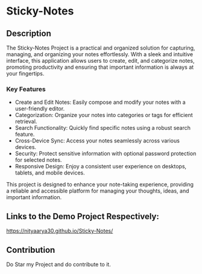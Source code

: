 # Sticky-Notes

## Description

The Sticky-Notes Project is a practical and organized solution for capturing, managing, and organizing your notes effortlessly. With a sleek and intuitive interface, this application allows users to create, edit, and categorize notes, promoting productivity and ensuring that important information is always at your fingertips.

### Key Features

- Create and Edit Notes: Easily compose and modify your notes with a user-friendly editor.
- Categorization: Organize your notes into categories or tags for efficient retrieval.
- Search Functionality: Quickly find specific notes using a robust search feature.
- Cross-Device Sync: Access your notes seamlessly across various devices.
- Security: Protect sensitive information with optional password protection for selected notes.
- Responsive Design: Enjoy a consistent user experience on desktops, tablets, and mobile devices.

This project is designed to enhance your note-taking experience, providing a reliable and accessible platform for managing your thoughts, ideas, and important information.

## Links to the Demo Project Respectively:
https://nityaarya30.github.io/Sticky-Notes/

## Contribution 
Do Star my Project and do contribute to it.
